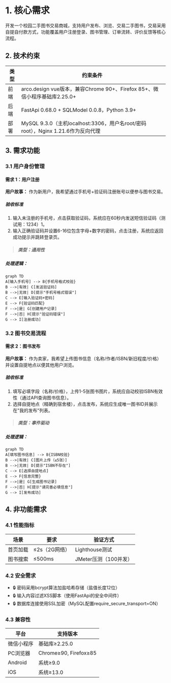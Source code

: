 # 1. 核心需求
开发一个校园二手图书交易商城，支持用户发布、浏览、交易二手图书，交易采用自提自付款方式，功能覆盖用户注册登录、图书管理、订单流转、评价反馈等核心流程。

## 2. 技术约束

| 类型 | 约束条件            |
| ---- | ------------------- |
| 前端 | arco.design vue版本，兼容Chrome 90+、Firefox 85+、微信小程序基础库2.25.0+ |
| 后端 | FastApi 0.68.0 + SQLModel 0.0.8，Python 3.9+ |
| 部署 | MySQL 9.3.0（主机localhost:3306，用户名root/密码root），Nginx 1.21.6作为反向代理 |

## 3. 需求功能

### 3.1 用户身份管理

#### 需求 1：用户注册
**用户故事：** 作为新用户，我希望通过手机号+验证码注册账号以便参与图书交易。

##### 验收标准
1. 输入未注册的手机号，点击获取验证码，系统应在60秒内发送短信验证码（测试用：1234）<mcreference link="https://developer.mozilla.org/en-US/docs/Web/API/TextEncoder" index="1">1</mcreference>。
2. 输入正确验证码并设置6-16位包含字母+数字的密码，点击注册，系统应返回成功提示并跳转登录页。

> ##### 类型：通用性
##### 处理逻辑：
```mermaid
graph TD
A[输入手机号] --> B{手机号格式校验}
B -->|有效| C[发送验证码]
B -->|无效| D[提示"手机号格式错误"]
C --> E[输入验证码+密码]
E --> F{验证码匹配}
F -->|是| G[创建用户记录]
F -->|否| H[提示"验证码错误"]
G --> I[注册成功]
```

### 3.2 图书交易流程

#### 需求 2：图书发布
**用户故事：** 作为卖家，我希望上传图书信息（名称/作者/ISBN/新旧程度/价格）并设置自提地点以便其他用户浏览。

##### 验收标准
1. 填写必填字段（名称/价格），上传1-5张图书图片，系统应自动校验ISBN有效性（通过API查询图书信息）。
2. 选择自提地点（精确到宿舍楼），点击发布，系统应生成唯一图书ID并展示在"我的发布"列表。

> ##### 类型：事件驱动
##### 处理逻辑：
```mermaid
graph TD
A[填写图书信息] --> B{ISBN校验}
B -->|有效| C[图片上传（≤5张）]
B -->|无效| D[提示"ISBN不存在"]
C --> E[选择自提地点]
E --> F{信息完整}
F -->|是| G[生成图书记录]
F -->|否| H[提示"请完善必填信息"]
G --> I[发布成功]
```

## 4. 非功能需求

### 4.1 性能指标

| 场景      | 要求         | 验证方式     |
| --------- | ------------ | ------------ |
| 首页加载  | ≤2s（2G网络） | Lighthouse测试 |
| 图书搜索  | ≤500ms       | JMeter压测（100并发） |

### 4.2 安全需求
- 🔒 密码采用bcrypt算法加盐哈希存储（盐值长度12位）
- 🔒 输入内容过滤XSS脚本（使用FastApi的安全中间件）
- 🔒 数据库连接使用SSL加密（MySQL配置require_secure_transport=ON）

### 4.3 兼容性

| 平台      | 支持版本     |
| --------- | ------------ |
| 微信小程序 | 基础库≥2.25.0 |
| PC浏览器  | Chrome≥90, Firefox≥85 |
| Android   | 系统≥9.0     |
| iOS       | 系统≥13.0    |